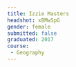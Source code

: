 ```yaml
---
title: Izzie Masters
headshot: xBMwSpG
gender: female
submitted: false
graduated: 2017
course:
 - Geography
---
```

